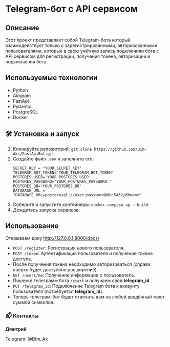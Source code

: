 # Telegram-бот с API сервисом

## Описание

Этот проект представляет собой Telegram-бота который взаимодействует только с зарегистрированными,
авторизованными пользователями, которые в свою учётную запись подключили бота с API сервисом для регистрации,
получения токена, авторизации и подключения бота.

## Используемые технологии

*   Python
*   Aiogram
*   FastApi
*   Pydantic
*   PostgreSQL
*   Docker

## 🛠 Установка и запуск

1.  Клонируйте репозиторий: `git clone https://github.com/Dim-Aks/FastApiBot.git`
2. Создайте файл `.env` и заполните его:
    ```
    SECRET_KEY = "YOUR_SECRET_KEY"
    TELEGRAM_BOT_TOKEN='YOUR_TELEGRAM_BOT_TOKEN'
    POSTGRES_USER='YOUR_POSTGRES_USER'
    POSTGRES_PASSWORD='YOUR_POSTGRES_PASSWORD.'
    POSTGRES_DB='YOUR_POSTGRES_DB'
    DATABASE_URL = "DATABASE_URL=postgresql://user:password@db:5432/dbname"
    ```
3. Соберите и запустите контейнеры: `docker-compose up --build`
4. Дождитесь запуска сервисов.

## Использование 

Открываем доку http://127.0.0.1:8000/docs/

* `POST /register`: Регистрация нового пользователя.
* `POST /token`: Аутентификация пользователя и получение токена доступа.
*  После получения токена необходимо авторизоваться (справа вверху будет доступное расширение).
* `GET /users/me`: Получение информации о пользователе.
*  Пишем в телеграмм бота `/start` и получаем свой **telegram_id**.
* `PUT /telegram_id`: Подключение Telegram бота к аккаунту пользователя (потребуется **telegram_id**).
*  Теперь телеграм-бот будет отвечать вам на любой введённый текст суммой символов.

### 📬 Контакты
**Дмитрий**

Telegram: @Dim_Ax